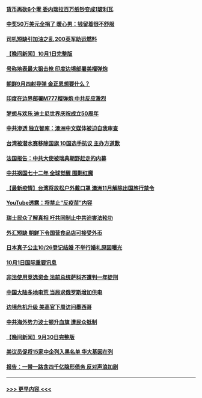 #### [货币再砍6个零 委内瑞拉百万纸钞变成1玻利瓦](../pages/prog202/a103232415.md?t=10021701) 
#### [中奖50万美元全捐了 暖心男：钱留着很不舒服](../pages/prog202/a103232405.md?t=10021701) 
#### [司机短缺引加油之乱 200英军助运燃料](../pages/prog202/a103232390.md?t=10021701) 
#### [【晚间新闻】10月1日完整版](../pages/prog202/a103232255.md?t=10021701) 
#### [号称地表最大狙击枪 印度边境部署美榴弹炮](../pages/prog202/a103232111.md?t=10021701) 
#### [朝鲜9月四射导弹 金正恩想要什么？](../pages/prog202/a103232096.md?t=10021701) 
#### [印度在边界部署M777榴弹炮 中共反应激烈](../pages/prog202/a103231669.md?t=10021701) 
#### [梦想与欢乐 迪士尼世界庆祝成立50周年](../pages/prog202/a103232066.md?t=10021701) 
#### [中共渗透  独立智库：澳洲中文媒体被迫自我审查](../pages/prog202/a103232038.md?t=10021701) 
#### [台湾被潜水赛移除国旗 10国选手抗议 主办方道歉](../pages/prog202/a103232020.md?t=10021701) 
#### [法国报告：中共大使被瑞典朝野赶走的内幕](../pages/prog202/a103231980.md?t=10021701) 
#### [中共祸国七十二年 全球觉醒 围剿红魔](../pages/prog202/a103231886.md?t=10021701) 
#### [【最新疫情】台湾将放松户外戴口罩 澳洲11月解除出国旅行禁令](../pages/prog202/a103231865.md?t=10021701) 
#### [YouTube透露：将禁止“反疫苗”内容](../pages/prog202/a103231796.md?t=10021701) 
#### [瑞士民众了解真相 吁共同制止中共迫害法轮功](../pages/prog202/a103231726.md?t=10021701) 
#### [外汇短缺 朝鲜下令国营食品店可接受外币](../pages/prog202/a103231648.md?t=10021701) 
#### [日本真子公主10/26登记结婚 不举行婚礼原因曝光](../pages/prog202/a103231574.md?t=10021701) 
#### [10月1日国际重要讯息](../pages/prog202/a103231575.md?t=10021701) 
#### [非法使用竞选资金 法前总统萨科齐遭判一年徒刑](../pages/prog202/a103231554.md?t=10021701) 
#### [中国大陆多地电荒 当局求俄罗斯增加供电](../pages/prog202/a103231493.md?t=10021701) 
#### [边境危机升级 美高官下周访问墨西哥](../pages/prog202/a103231145.md?t=10021701) 
#### [中共海外势力波士顿升血旗 遭民众抵制](../pages/prog202/a103231416.md?t=10021701) 
#### [【晚间新闻】9月30日完整版](../pages/prog202/a103231349.md?t=10021701) 
#### [美议员促将15家中企列入黑名单 华大基因在列](../pages/prog202/a103231141.md?t=10021701) 
#### [报告：一带一路含四千亿隐形债务 反对声浪加剧](../pages/prog202/a103231202.md?t=10021701) 

----
#### [ >>> 更早内容 <<< ](../indexes/prog202-earlier.md)

